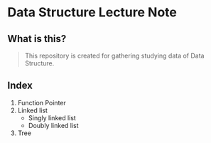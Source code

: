 # Data Structure Lecture Note

## What is this?
> This repository is created for gathering studying data of Data Structure.  

## Index
1. Function Pointer
2. Linked list  
	- Singly linked list
	- Doubly linked list
3. Tree  
	
